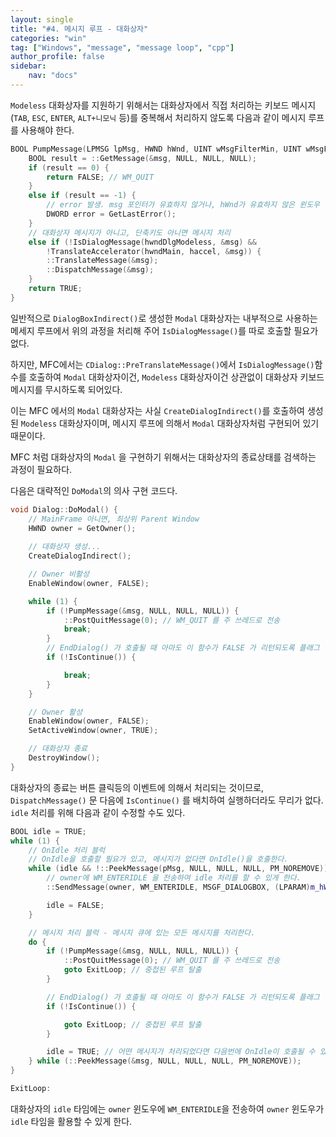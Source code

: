 ```yaml
---
layout: single
title: "#4. 메시지 루프 - 대화상자"
categories: "win"
tag: ["Windows", "message", "message loop", "cpp"]
author_profile: false
sidebar: 
    nav: "docs"
---
```


`Modeless` 대화상자를 지원하기 위해서는 대화상자에서 직접 처리하는 키보드 메시지(`TAB`, `ESC`, `ENTER`, `ALT+니모닉` 등)를 중복해서 처리하지 않도록 다음과 같이 메시지 루프를 사용해야 한다.

```cpp
BOOL PumpMessage(LPMSG lpMsg, HWND hWnd, UINT wMsgFilterMin, UINT wMsgFilterMax) {
    BOOL result = ::GetMessage(&msg, NULL, NULL, NULL);
    if (result == 0) {
        return FALSE; // WM_QUIT
    }
    else if (result == -1) {
        // error 발생. msg 포인터가 유효하지 않거나, hWnd가 유효하지 않은 윈도우 핸들인 경우
        DWORD error = GetLastError();
    }
    // 대화상자 메시지가 아니고, 단축키도 아니면 메시지 처리
    else if (!IsDialogMessage(hwndDlgModeless, &msg) &&
        !TranslateAccelerator(hwndMain, haccel, &msg)) {        
        ::TranslateMessage(&msg);
        ::DispatchMessage(&msg);
    }
    return TRUE;
}
```

일반적으로 `DialogBoxIndirect()`로 생성한 `Modal` 대화상자는 내부적으로 사용하는 메세지 루프에서 위의 과정을 처리해 주어 `IsDialogMessage()`를 따로 호출할 필요가 없다.

하지만, MFC에서는 `CDialog::PreTranslateMessage()`에서 `IsDialogMessage()`함수를 호출하여 `Modal` 대화상자이건, `Modeless` 대화상자이건 상관없이 대화상자 키보드 메시지를 무시하도록 되어있다.

이는 MFC 에서의 `Modal` 대화상자는 사실 `CreateDialogIndirect()`를 호출하여 생성된 `Modeless` 대화상자이며, 메시지 루프에 의해서 `Modal` 대화상자처럼 구현되어 있기 때문이다.

MFC 처럼 대화상자의 `Modal` 을 구현하기 위해서는 대화상자의 종료상태를 검색하는 과정이 필요하다.

다음은 대략적인 `DoModal`의 의사 구현 코드다.

```cpp
void Dialog::DoModal() {
    // MainFrame 아니면, 최상위 Parent Window
    HWND owner = GetOwner();
 
    // 대화상자 생성...
    CreateDialogIndirect();

    // Owner 비활성
    EnableWindow(owner, FALSE);

    while (1) {
        if (!PumpMessage(&msg, NULL, NULL, NULL)) {
            ::PostQuitMessage(0); // WM_QUIT 를 주 쓰레드로 전송
            break;
        }
        // EndDialog() 가 호출될 때 아마도 이 함수가 FALSE 가 리턴되도록 플래그 설정을 해야 한다.
        if (!IsContinue()) {  

            break;
        }
    }

    // Owner 활성
    EnableWindow(owner, FALSE);
    SetActiveWindow(owner, TRUE);

    // 대화상자 종료
    DestroyWindow();
}
```

대화상자의 종료는 버튼 클릭등의 이벤트에 의해서 처리되는 것이므로, `DispatchMessage()` 문 다음에 `IsContinue()` 를 배치하여 실행하더라도 무리가 없다.
`idle` 처리를 위해 다음과 같이 수정할 수도 있다.

 
```cpp
BOOL idle = TRUE;
while (1) {
    // OnIdle 처리 블럭
    // OnIdle을 호출할 필요가 있고, 메시지가 없다면 OnIdle()을 호출한다.
    while (idle && !::PeekMessage(pMsg, NULL, NULL, NULL, PM_NOREMOVE)) {
        // owner에 WM_ENTERIDLE 을 전송하여 idle 처리를 할 수 있게 한다.
        ::SendMessage(owner, WM_ENTERIDLE, MSGF_DIALOGBOX, (LPARAM)m_hWnd);

        idle = FALSE;
    }

    // 메시지 처리 블럭 - 메시지 큐에 있는 모든 메시지를 처리한다.
    do {
        if (!PumpMessage(&msg, NULL, NULL, NULL)) {
            ::PostQuitMessage(0); // WM_QUIT 를 주 쓰레드로 전송
            goto ExitLoop; // 중첩된 루프 탈출
        }

        // EndDialog() 가 호출될 때 아마도 이 함수가 FALSE 가 리턴되도록 플래그 설정을 해야 한다.
        if (!IsContinue()) {  

            goto ExitLoop; // 중첩된 루프 탈출
        }

        idle = TRUE; // 어떤 메시지가 처리되었다면 다음번에 OnIdle이 호출될 수 있게 한다.
    } while (::PeekMessage(&msg, NULL, NULL, NULL, PM_NOREMOVE));
}

ExitLoop:
```
 

대화상자의 `idle` 타임에는 `owner` 윈도우에 `WM_ENTERIDLE`을 전송하여 `owner` 윈도우가 `idle` 타임을 활용할 수 있게 한다.

 
